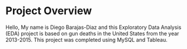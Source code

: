 # Project Overview

Hello,
My name is Diego Barajas-Diaz and this Exploratory Data Analysis (EDA) project is based on gun deaths in the United States from the year 2013-2015. This project was completed using MySQL and Tableau. 
